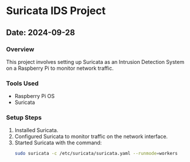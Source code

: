 # Suricata IDS Project

## Date: 2024-09-28

### Overview
This project involves setting up Suricata as an Intrusion Detection System on a Raspberry Pi to monitor network traffic.

### Tools Used
- Raspberry Pi OS
- Suricata

### Setup Steps
1. Installed Suricata.
2. Configured Suricata to monitor traffic on the network interface.
3. Started Suricata with the command:
   ```bash
   sudo suricata -c /etc/suricata/suricata.yaml --runmode=workers
